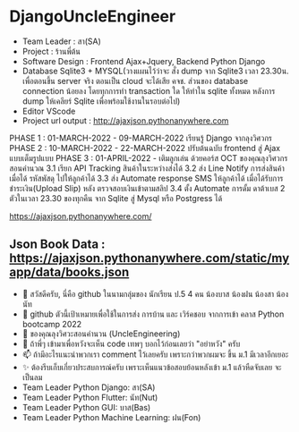 # DjangoUncleEngineer

- Team Leader : สา(SA)
- Project : ร้านพี่ต้น
- Software Design : Frontend Ajax+Jquery, Backend Python Django
- Database Sqlite3 + MYSQL(วางแผนไว้ว่าจะ สั่ง dump จาก Sqlite3 เวลา 23.30น. เพื่อตอนขึ้น server จริง ตอนเป็น cloud จะได้เสีย คจช. ส่วนของ database connection น้อยลง โดยทุกการทำ transaction ใด ให้ทำใน sqlite ทั้งหมด หลังการ dump ให้เคลียร์ Sqlite เพื่อพร้อมใช้งานในรอบต่อไป)
- Editor VScode 
- Project url output : http://ajaxjson.pythonanywhere.com


PHASE 1 : 01-MARCH-2022 - 09-MARCH-2022 เรียนรู้ Django จากลุงวิศวกร 
PHASE 2 : 10-MARCH-2022 - 22-MARCH-2022 ปรับต้นฉบับ frontend สู่ Ajax แบบเต็มรูปแบบ
PHASE 3 : 01-APRIL-2022 - เติมลูกเล่น ด้วยคอร์ส OCT ของคุณลุงวิศวกรสอนคำนวณ
3.1 เรียก API Tracking สินค้าในระหว่างส่งได้
3.2 ส่ง Line Notify การส่งสินค้า เมื่อได้ รหัสพัสดุ ไปให้ลูกค้าได้
3.3 ส่ง Automate response SMS ให้ลูกค้าได้ เมื่อได้รับการชำระเงิน(Upload Slip) หลัง ตรวจสอบเงินเข้าตามสลิป
3.4 ตั้ง Automate การดั้ม ดาต้าเบส 2 ตัวในเวลา 23.30 ของทุกคืน จาก Sqlite สู่ Mysql หรือ Postgress ได้


https://ajaxjson.pythonanywhere.com/

Json Book Data :  https://ajaxjson.pythonanywhere.com/static/myapp/data/books.json
-----------------------------------------------------------------------------------
- 👋 สวัสดีครับ, นี่คือ github ในนามกลุ่มของ นักเรียน ป.5 4 คน น้องบาส น้องฝน น้องสา น้องนัท
- 👀 github ตัวนี้เป้าเหมายเพื่อใช้ในการส่ง การบ้าน และ เวิร์คชอบ จากการเข้า คลาส Python bootcamp 2022 
- 🌱 ของคุณลุงวิศวะสอนคำนวน (UncleEngineering)
- 💞️ ถ้าพี่ๆ เข้ามาเพื่อหวังจะเห็น code เทพๆ บอกไว้ก่อนเลยว่า "อย่าหวัง" ครับ 
- 📫 ถ้ามีอะไรแนะนำพวกเรา comment ไว้เลยครับ เพราะกว่าพวกผมจะ ขึ้น ม.1 มีเวลาอีกเยอะ
- ✨ ต้องรีบเก็บเกี่ยวประสบการณ์ครับ เพราะเห็นแนวข้อสอบย้อนหลังเข้า ม.1 แล้วหืดจับเลย จะเป็นลม
- Team Leader Python Django: สา(SA)
- Team Leader Python Flutter: นัท(Nut)
- Team Leader Python GUI: บาส(Bas)
- Team Leader Python Machine Learning: ฝน(Fon)
<!---
BasFonSaNut/BasFonSaNut is a ✨ special ✨ repository because its `README.md` (this file) appears on your GitHub profile.
You can click the Preview link to take a look at your changes.
--->
